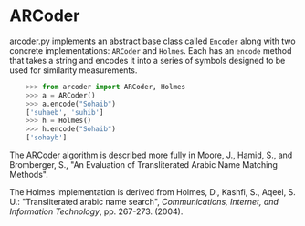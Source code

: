 # ARCoder

arcoder.py implements an abstract base class called `Encoder` along with two concrete
implementations: `ARCoder` and `Holmes`. Each has an `encode` method that takes a
string and encodes it into a series of symbols designed to be used for similarity
measurements.

```python
    >>> from arcoder import ARCoder, Holmes
    >>> a = ARCoder()
    >>> a.encode("Sohaib")
    ['suhaeb', 'suhib']
    >>> h = Holmes()
    >>> h.encode("Sohaib")
    ['sohayb']
```

The ARCoder algorithm is described more fully in
Moore, J., Hamid, S., and Bromberger, S., "An Evaluation of Transliterated
Arabic Name Matching Methods".

The Holmes implementation is derived from
Holmes, D., Kashfi, S., Aqeel, S. U.: "Transliterated arabic name search",
_Communications, Internet, and Information Technology_, pp. 267-273. (2004).

